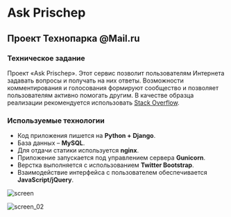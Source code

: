 # Ask Prischep
## Проект Технопарка @Mail.ru 
### Техническое задание
Проект «Ask Prischep». Этот сервис позволит пользователям Интернета задавать вопросы и получать на них ответы. Возможности комментирования и голосования формируют сообщество и позволяет пользователям активно помогать другим. В качестве образца реализации рекомендуется использовать [Stack Overflow](https://stackoverflow.com).

### Используемые технологии
- Код приложения пишется на **Python + Django**.
- База данных – **MySQL**.
- Для отдачи статики используется **nginx**.
- Приложение запускается под управлением сервера **Gunicorn**.
- Верстка выполняется с использованием **Twitter Bootstrap**.
- Взаимодействие интерфейса с пользователем обеспечивается **JavaScript/jQuery**.

![screen](https://user-images.githubusercontent.com/18511365/53724330-b380b680-3e7a-11e9-8d5d-1c1a7a0f02f8.jpg)

![screen_02](https://user-images.githubusercontent.com/18511365/53724359-c09da580-3e7a-11e9-9fdd-ac344f44fe24.jpg)
